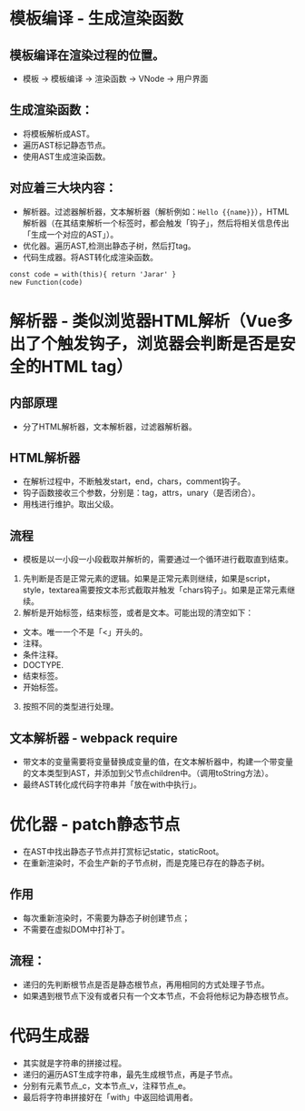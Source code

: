 # 模板编译 - 生成渲染函数

##  模板编译在渲染过程的位置。
- 模板 -> 模板编译 -> 渲染函数 -> VNode -> 用户界面
## 生成渲染函数：
- 将模板解析成AST。
- 遍历AST标记静态节点。
- 使用AST生成渲染函数。
## 对应着三大块内容：
- 解析器。过滤器解析器，文本解析器（解析例如：`Hello {{name}}`），HTML解析器（在其结束解析一个标签时，都会触发「钩子」，然后将相关信息传出「生成一个对应的AST」）。
- 优化器。遍历AST,检测出静态子树，然后打tag。
- 代码生成器。将AST转化成渲染函数。
```JS
const code = with(this){ return 'Jarar' }
new Function(code)
```

# 解析器 - 类似浏览器HTML解析（Vue多出了个触发钩子，浏览器会判断是否是安全的HTML tag）
## 内部原理
- 分了HTML解析器，文本解析器，过滤器解析器。

## HTML解析器
- 在解析过程中，不断触发start，end，chars，comment钩子。
- 钩子函数接收三个参数，分别是：tag，attrs，unary（是否闭合）。
- 用栈进行维护。取出父级。

## 流程
- 模板是以一小段一小段截取并解析的，需要通过一个循环进行截取直到结束。
1. 先判断是否是正常元素的逻辑。如果是正常元素则继续，如果是script，style，textarea需要按文本形式截取并触发「chars钩子」。如果是正常元素继续。
2. 解析是开始标签，结束标签，或者是文本。可能出现的清空如下：
  - 文本。唯一一个不是「<」开头的。
  - 注释。
  - 条件注释。
  - DOCTYPE.
  - 结束标签。
  - 开始标签。
3. 按照不同的类型进行处理。

## 文本解析器 - webpack require
- 带文本的变量需要将变量替换成变量的值，在文本解析器中，构建一个带变量的文本类型到AST，并添加到父节点children中。（调用toString方法）。
- 最终AST转化成代码字符串并「放在with中执行」。

# 优化器 - patch静态节点
- 在AST中找出静态子节点并打赏标记static，staticRoot。
- 在重新渲染时，不会生产新的子节点树，而是克隆已存在的静态子树。

## 作用
- 每次重新渲染时，不需要为静态子树创建节点；
- 不需要在虚拟DOM中打补丁。

## 流程：
- 递归的先判断根节点是否是静态根节点，再用相同的方式处理子节点。
- 如果遇到根节点下没有或者只有一个文本节点，不会将他标记为静态根节点。

# 代码生成器
- 其实就是字符串的拼接过程。
- 递归的遍历AST生成字符串，最先生成根节点，再是子节点。
- 分别有元素节点_c，文本节点_v，注释节点_e。
- 最后将字符串拼接好在「with」中返回给调用者。